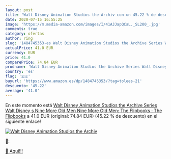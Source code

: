 ```yaml
---
layout: post
title: 'Walt Disney Animation Studios the Archiv con un 45.22 % de descuento'
date: 2020-07-15 16:55:25
image: 'https://m.media-amazon.com/images/I/41AJJapQCaL._SL200_.jpg'
comments: true
category: ofertas
author: ring
slug: '1484745353-es Walt Disney Animation Studios the Archive Series Walt Disney s Nine More Old Men  Nine More Old Men: The Flipbooks : The Flipbooks'
actualPrice: 41.0 EUR
currency: EUR
price: 41.0
comparePrice: 74.84 EUR
prodname: 'Walt Disney Animation Studios the Archive Series Walt Disney s Nine More Old Men  Nine More Old Men: The Flipbooks : The Flipbooks'
country: 'es'
flag: '🇪🇸'
buyurl: 'https://www.amazon.es/dp/1484745353/?tag=tolees-21'
descuento: '45.22'
average: '41.0'
---
```


En este momento está [Walt Disney Animation Studios the Archive Series Walt Disney s Nine More Old Men  Nine More Old Men: The Flipbooks : The Flipbooks](https://www.amazon.es/dp/1484745353/?tag=tolees-21) a 41.0 EUR (original: 74.84 EUR) (45.22 %  de descuento) en el siguiente enlace!

[![Walt Disney Animation Studios the Archiv](https://m.media-amazon.com/images/I/41AJJapQCaL._SL200_.jpg)](https://www.amazon.es/dp/1484745353/?tag=tolees-21)

🔎:


[🛒 Aquí!!!](https://www.amazon.es/dp/1484745353/?tag=tolees-21)
